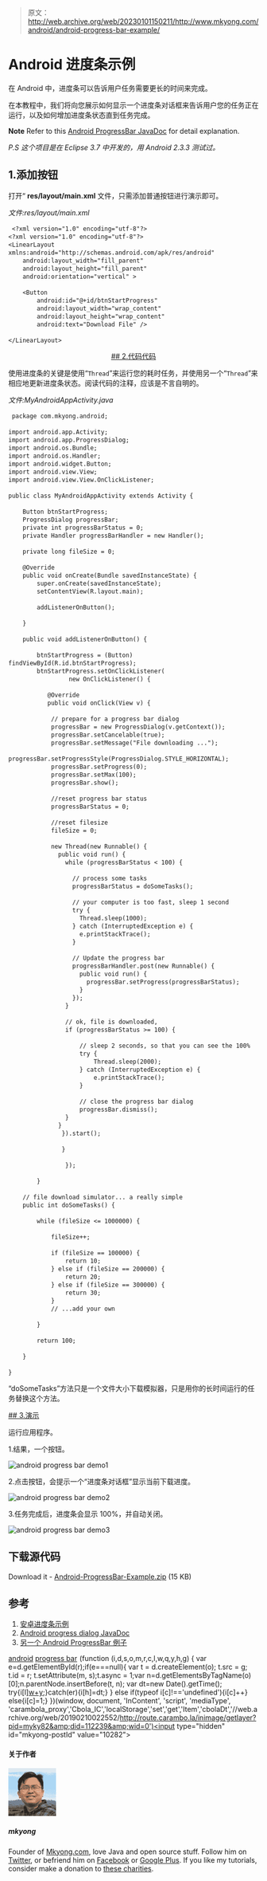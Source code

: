 > 原文：<http://web.archive.org/web/20230101150211/http://www.mkyong.com/android/android-progress-bar-example/>

# Android 进度条示例

在 Android 中，进度条可以告诉用户任务需要更长的时间来完成。

在本教程中，我们将向您展示如何显示一个进度条对话框来告诉用户您的任务正在运行，以及如何增加进度条状态直到任务完成。

**Note**
Refer to this [Android ProgressBar JavaDoc](http://web.archive.org/web/20190210022552/http://developer.android.com/reference/android/widget/ProgressBar.html) for detail explanation.

*P.S 这个项目是在 Eclipse 3.7 中开发的，用 Android 2.3.3 测试过。*

## 1.添加按钮

打开“ **res/layout/main.xml** 文件，只需添加普通按钮进行演示即可。

*文件:res/layout/main.xml*

```
 <?xml version="1.0" encoding="utf-8"?>
<?xml version="1.0" encoding="utf-8"?>
<LinearLayout xmlns:android="http://schemas.android.com/apk/res/android"
    android:layout_width="fill_parent"
    android:layout_height="fill_parent"
    android:orientation="vertical" >

    <Button
        android:id="@+id/btnStartProgress"
        android:layout_width="wrap_content"
        android:layout_height="wrap_content"
        android:text="Download File" />

</LinearLayout> 
```

 <ins class="adsbygoogle" style="display:block; text-align:center;" data-ad-format="fluid" data-ad-layout="in-article" data-ad-client="ca-pub-2836379775501347" data-ad-slot="6894224149">## 2.代码代码

使用进度条的关键是使用“`Thread`”来运行您的耗时任务，并使用另一个“`Thread`”来相应地更新进度条状态。阅读代码的注释，应该是不言自明的。

*文件:MyAndroidAppActivity.java*

```
 package com.mkyong.android;

import android.app.Activity;
import android.app.ProgressDialog;
import android.os.Bundle;
import android.os.Handler;
import android.widget.Button;
import android.view.View;
import android.view.View.OnClickListener;

public class MyAndroidAppActivity extends Activity {

	Button btnStartProgress;
	ProgressDialog progressBar;
	private int progressBarStatus = 0;
	private Handler progressBarHandler = new Handler();

	private long fileSize = 0;

	@Override
	public void onCreate(Bundle savedInstanceState) {
		super.onCreate(savedInstanceState);
		setContentView(R.layout.main);

		addListenerOnButton();

	}

	public void addListenerOnButton() {

		btnStartProgress = (Button) findViewById(R.id.btnStartProgress);
		btnStartProgress.setOnClickListener(
                 new OnClickListener() {

		   @Override
		   public void onClick(View v) {

			// prepare for a progress bar dialog
			progressBar = new ProgressDialog(v.getContext());
			progressBar.setCancelable(true);
			progressBar.setMessage("File downloading ...");
			progressBar.setProgressStyle(ProgressDialog.STYLE_HORIZONTAL);
			progressBar.setProgress(0);
			progressBar.setMax(100);
			progressBar.show();

			//reset progress bar status
			progressBarStatus = 0;

			//reset filesize
			fileSize = 0;

			new Thread(new Runnable() {
			  public void run() {
				while (progressBarStatus < 100) {

				  // process some tasks
				  progressBarStatus = doSomeTasks();

				  // your computer is too fast, sleep 1 second
				  try {
					Thread.sleep(1000);
				  } catch (InterruptedException e) {
					e.printStackTrace();
				  }

				  // Update the progress bar
				  progressBarHandler.post(new Runnable() {
					public void run() {
					  progressBar.setProgress(progressBarStatus);
					}
				  });
				}

				// ok, file is downloaded,
				if (progressBarStatus >= 100) {

					// sleep 2 seconds, so that you can see the 100%
					try {
						Thread.sleep(2000);
					} catch (InterruptedException e) {
						e.printStackTrace();
					}

					// close the progress bar dialog
					progressBar.dismiss();
				}
			  }
		       }).start();

	           }

                });

        }

	// file download simulator... a really simple
	public int doSomeTasks() {

		while (fileSize <= 1000000) {

			fileSize++;

			if (fileSize == 100000) {
				return 10;
			} else if (fileSize == 200000) {
				return 20;
			} else if (fileSize == 300000) {
				return 30;
			}
			// ...add your own

		}

		return 100;

	}

} 
```

“doSomeTasks”方法只是一个文件大小下载模拟器，只是用你的长时间运行的任务替换这个方法。

 <ins class="adsbygoogle" style="display:block" data-ad-client="ca-pub-2836379775501347" data-ad-slot="8821506761" data-ad-format="auto" data-ad-region="mkyongregion">## 3.演示

运行应用程序。

1.结果，一个按钮。

![android progress bar demo1](img/d0129d436368272cd7c1c2cbf7f3c2e1.png "android-progressbar-demo1")

2.点击按钮，会提示一个“进度条对话框”显示当前下载进度。

![android progress bar demo2](img/d80921c5c3ead8693927bc979b75454f.png "android-progressbar-demo2")

3.任务完成后，进度条会显示 100%，并自动关闭。

![android progress bar demo3](img/ab100c130ad3a2772061ac009926e89f.png "android-progressbar-demo3")

## 下载源代码

Download it - [Android-ProgressBar-Example.zip](http://web.archive.org/web/20190210022552/http://www.mkyong.com/wp-content/uploads/2011/12/Android-ProgressBar-Example.zip) (15 KB)

## 参考

1.  [安卓进度条示例](http://web.archive.org/web/20190210022552/http://developer.android.com/reference/android/widget/ProgressBar.html)
2.  [Android progress dialog JavaDoc](http://web.archive.org/web/20190210022552/http://developer.android.com/reference/android/app/ProgressDialog.html)
3.  [另一个 Android ProgressBar 例子](http://web.archive.org/web/20190210022552/http://huuah.com/android-progress-bar-and-thread-updating/)

[android](http://web.archive.org/web/20190210022552/http://www.mkyong.com/tag/android/) [progress bar](http://web.archive.org/web/20190210022552/http://www.mkyong.com/tag/progress-bar/)</ins></ins>![](img/b1d019056948e73820d540ebc1eb8a04.png) (function (i,d,s,o,m,r,c,l,w,q,y,h,g) { var e=d.getElementById(r);if(e===null){ var t = d.createElement(o); t.src = g; t.id = r; t.setAttribute(m, s);t.async = 1;var n=d.getElementsByTagName(o)[0];n.parentNode.insertBefore(t, n); var dt=new Date().getTime(); try{i[l][w+y](h,i[l][q+y](h)+'&amp;'+dt);}catch(er){i[h]=dt;} } else if(typeof i[c]!=='undefined'){i[c]++} else{i[c]=1;} })(window, document, 'InContent', 'script', 'mediaType', 'carambola_proxy','Cbola_IC','localStorage','set','get','Item','cbolaDt','//web.archive.org/web/20190210022552/http://route.carambo.la/inimage/getlayer?pid=myky82&amp;did=112239&amp;wid=0')<input type="hidden" id="mkyong-postId" value="10282">

#### 关于作者

![author image](img/e139502060f65044e29d26a23aa3f6f9.png)

##### mkyong

Founder of [Mkyong.com](http://web.archive.org/web/20190210022552/http://mkyong.com/), love Java and open source stuff. Follow him on [Twitter](http://web.archive.org/web/20190210022552/https://twitter.com/mkyong), or befriend him on [Facebook](http://web.archive.org/web/20190210022552/http://www.facebook.com/java.tutorial) or [Google Plus](http://web.archive.org/web/20190210022552/https://plus.google.com/110948163568945735692?rel=author). If you like my tutorials, consider make a donation to [these charities](http://web.archive.org/web/20190210022552/http://www.mkyong.com/blog/donate-to-charity/).